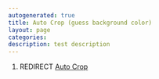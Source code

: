 ```yaml
---
autogenerated: true
title: Auto Crop (guess background color)
layout: page
categories: 
description: test description
---
```


1.  REDIRECT [Auto Crop](Auto_Crop)
